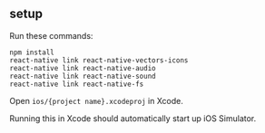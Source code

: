 ## setup
Run these commands:

```
npm install
react-native link react-native-vectors-icons
react-native link react-native-audio
react-native link react-native-sound
react-native link react-native-fs
```

Open `ios/{project name}.xcodeproj` in Xcode.

Running this in Xcode should automatically start up iOS Simulator.
